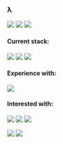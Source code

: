 ### λ

![](https://img.shields.io/badge/OS-Linux-informational?style=flat&logo=Linux&logoColor=white&color=7f7d7c)
![](https://img.shields.io/badge/Distro-Manjaro-informational?style=flat&logo=Manjaro&logoColor=white&color=228c22)
![](https://img.shields.io/badge/Editor-VSCode-informational?style=flat&logo=visual-studio-code&logoColor=white&color=efa536)


#### Current stack:
![](https://img.shields.io/badge/Express-informational?style=flat&logo=Typescript&logoColor=white&color=3792cb)
![](https://img.shields.io/badge/Typescript-informational?style=flat&logo=Typescript&logoColor=white&color=3792cb)
![](https://img.shields.io/badge/Mongo-informational?style=flat&logo=MongoDB&logoColor=white&color=228c22)

#### Experience with:
![](https://img.shields.io/badge/Angular-informational?style=flat&logo=Angular&logoColor=white&color=933b27)

#### Interested with:
![](https://img.shields.io/badge/D3.js/p5.js/Processing-informational?style=flat&logo=Tableau&logoColor=white&color=ff8b3d)
![](https://img.shields.io/badge/R-informational?style=flat&logo=R&logoColor=white&color=187bcd)
![](https://img.shields.io/badge/Python-informational?style=flat&logo=Python&logoColor=white&color=228B22)

![](https://img.shields.io/badge/OpenGL-informational?style=flat&logo=OpenGL&logoColor=white&color=blue)
![](https://img.shields.io/badge/WebGL-informational?style=flat&logo=WebGL&logoColor=white&color=red)

<!-- <a href="https://observablehq.com/d/16abef2c19828e52"><img src="untitled (1).svg"></a> -->


<!-- ![](https://img.shields.io/badge/Rust-informational?style=flat&logo=Rust&logoColor=white&color=865840)
![](https://img.shields.io/badge/Haskell-informational?style=flat&logo=Haskell&logoColor=white&color=7b33fb) -->


<!-- ![](https://img.shields.io/badge/Python-informational?style=flat&logo=Python&logoColor=white&color=296d98)
![](https://img.shields.io/badge/PostgreSQL-informational?style=flat&logo=PostgreSQL&logoColor=white&color=296d98) -->

<!-- <a href="https://wakatime.com"><img src="https://wakatime.com/share/@defun99/18e0e2ac-a468-4feb-8ea2-258151bb2672.png" /></a> -->
<!-- <a href="https://wakatime.com"><img src="https://wakatime.com/share/@defun99/af02bf10-ea2b-42b4-ae4b-0a982dc9841c.png" /></a> -->

<!-- <a href="https://wakatime.com"><img src="https://wakatime.com/share/@defun99/59205e29-42f8-4a60-b0b7-1398ec3ee921.png" /></a> -->

<!--
**defun99/defun99** is a ✨ _special_ ✨ repository because its `README.md` (this file) appears on your GitHub profile.

Here are some ideas to get you started:

- 🔭 I’m currently working on Express API + Mongo
- 🌱 I’m currently learning server-side programming and Huskell
- 💬 Ask me about anything
- 😄 Pronouns: Nik
- ⚡ Fun fact: ...
-->
